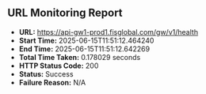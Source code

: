 ## URL Monitoring Report

- **URL:** https://api-gw1-prod1.fisglobal.com/gw/v1/health
- **Start Time:** 2025-06-15T11:51:12.464240
- **End Time:** 2025-06-15T11:51:12.642269
- **Total Time Taken:** 0.178029 seconds
- **HTTP Status Code:** 200
- **Status:** Success
- **Failure Reason:** N/A
